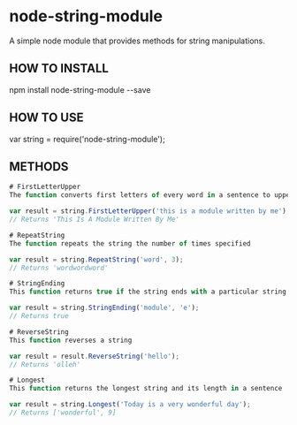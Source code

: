 # node-string-module

A simple node module that provides methods for string manipulations.

## HOW TO INSTALL

npm install node-string-module --save

## HOW TO USE

var string = require('node-string-module');

## METHODS

```javascript
# FirstLetterUpper
The function converts first letters of every word in a sentence to uppercase

var result = string.FirstLetterUpper('this is a module written by me');
// Returns 'This Is A Module Written By Me'

# RepeatString
The function repeats the string the number of times specified

var result = string.RepeatString('word', 3);
// Returns 'wordwordword'

# StringEnding
This function returns true if the string ends with a particular string provided

var result = string.StringEnding('module', 'e');
// Returns true

# ReverseString
This function reverses a string

var result = result.ReverseString('hello');
// Returns 'olleh'

# Longest
This function returns the longest string and its length in a sentence

var result = string.Longest('Today is a very wonderful day');
// Returns ['wonderful', 9]




